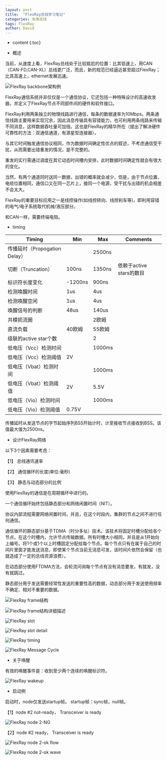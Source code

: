 ```yaml
---
layout: post
title:  "FlexRay总线学习笔记"
categories: 车用总线
tags: FlexRay
author: David
---
```


* content
{:toc}

* 概述

当前，从速度上看，FlexRay总线处于比较尴尬的位置：比其低速上，用CAN（CAN-FD,CAN-XL）总线更广泛，而且，新的规范已经逼近甚至超过FlexRay；比其高速上，ethernet发展迅速。

![FlexRay backbone架构例](https://github.com/titron/titron.github.io/raw/master/img/2019-10-18-flexray_backbone.png) 

FlexRay通信系统并非仅仅是一个通信协议，它还包括一种特殊设计的高速收发器，并定义了FlexRay节点不同部件间的硬件和软件接口。

FlexRay利用两条独立的物理线路进行通信，每条的数据速率为10Mbps。两条通信线路主要用来实现冗余，因此消息传输具有容错能力，也可利用两条线路来传输不同消息，这样数据吞吐量可加倍。这也是FlexRay的精华所在（提出了解决硬件可靠性的方法：双通信通道，有源星型连接器）。

与其它时间触发通信协议相同，作为数据时间确定性优点的叙述，不考虑通信受干扰，从而需要出错重发的情况，是不完整的。

重发的实行需通过调度在其它动态时间槽内安排，此时数据时间确定性就会有很大的变化。

当然，有两个通道同时送同一数据，出错的概率就会减少，但是，由于节点位置，电缆位置相同，通信口又在同一芯片上，接同一个电源，受干扰与出错的机会相差不会太大。 



FlexRay的重要目标应用之一是线控操作(如线控转向、线控刹车等)，即利用容错的电气/电子系统取代机械/液压部分。

和CAN一样，需要终端电阻。

* timing

| Timing |	Min	| Max | Comments |
|---|---|---|---|
| 传播延时（Propogation Delay） |  | 2500ns |  |
| 切断（Truncation） | 100ns | 1350ns | 依赖于active stars的数目 |
| 标识符长度变化 |	-1200ns | 900ns	|  |
| 检测唤醒时间 | 1us |	4us	|  |
| 检测唤醒空闲 | 1us |	4us |  |
| 唤醒信号的判断 |	48us | 140us |  |
| 共模扼流圈 |  | 2欧姆 |  |
| 直流负载 | 40欧姆 | 55欧姆 |  |
| 级联的active star个数 |  | 2 |  |
| 低电压（Vcc）检测时间 |  | 1000ms |  |
| 低电压（Vcc）检测阈值 | 2V |  |  |
| 低电压（Vbat）检测时间 |  | 1000ms |  |
| 低电压（Vbat）检测阈值 | 2V |	5.5V |  |
| 低电压（Vio）检测时间 |  | 1000ms |  |
| 低电压（Vio）检测阈值 | 0.75V	|  |  |

传播延时从发送节点的字节起始序列BSS开始计时，计至接收节点接收到BSS。该值最大值为2500ns。

* 设计FlexRay网络

以下3个因素需要考虑：

【1】 总线通讯速率

【2】 通信循环的长度(单位:毫秒)

【3】 静态与动态部分的比例

使用FlexRay的通信是在周期循环中进行的。

一个通信循环始终包括静态部分和网络闲置时间（NIT）。

协议内部流程需要网络闲置时间，并且，在这个时段内，集群的节点之间不进行任何通信。 

通信循环的静态部分基于TDMA（时分多址）技术。该技术将固定时槽分配给各个节点，在这个时槽内，允许节点传输数据。所有时槽大小相同，并且是从1开始向上编号。将1个或1个以上时槽固定分配给每个节点。每个节点只有在属于自己的时间片里面才能发送消息，即使某个节点当前无消息可发，该时间片依然会保留（也就造成了一定的总线资源浪费）。

在动态部分使用FTDMA方法，会轮流问询每个节点有没有消息要发，有就发，没有就跳过。

静态部分用于发送需要经常性发送的重要性高的数据，动态部分用于发送使用频率不确定、相对不重要的数据。

![FlexRay frame结构](https://github.com/titron/titron.github.io/raw/master/img/2019-10-18-flexray_frame.png) 

![FlexRay frame结构详细描述](https://github.com/titron/titron.github.io/raw/master/img/2019-10-18-flexray_frame_d.png) 

![FlexRay slot](https://github.com/titron/titron.github.io/raw/master/img/2019-10-18-flexray_slot.png) 

![FlexRay slot detail](https://github.com/titron/titron.github.io/raw/master/img/2019-10-18-flexray_slot_d.png) 

![FlexRay timing](https://github.com/titron/titron.github.io/raw/master/img/2019-10-18-flexray_timing.png)

![FlexRay Message Cycle](https://github.com/titron/titron.github.io/raw/master/img/2019-10-18-flexray_msg_cycle.png)


* 关于唤醒

有效的唤醒事件是：收到至少两个连续的唤醒标识符。

![FlexRay wakeup](https://github.com/titron/titron.github.io/raw/master/img/2019-10-18-flexray_wup.png)

* 启动例

启动时，node仅发送startup帧。
startup帧：sync帧，null帧。

【1】node #2 not-ready， Transceiver is ready

![FlexRay node 2-NG](https://github.com/titron/titron.github.io/raw/master/img/2019-10-18-flexray_s1.png)

【2】node #2 ready， Transceiver is ready

![FlexRay node 2-ok flow](https://github.com/titron/titron.github.io/raw/master/img/2019-10-18-flexray_s2.png)

![FlexRay node 2-ok wave](https://github.com/titron/titron.github.io/raw/master/img/2019-10-18-flexray_s2_w.png)
